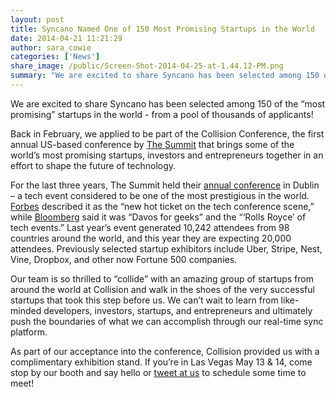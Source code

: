 ```yaml
---
layout: post
title: Syncano Named One of 150 Most Promising Startups in the World
date: 2014-04-21 11:21:29
author: sara_cowie
categories: ['News']
share_image: /public/Screen-Shot-2014-04-25-at-1.44.12-PM.png
summary: "We are excited to share Syncano has been selected among 150 of the “most promising” startups in the world – from a pool of thousands of applicants!"
---
```

We are excited to share Syncano has been selected among 150 of the “most promising” startups in the world - from a pool of thousands of applicants!

<!--more-->Back in February, we applied to be part of the Collision Conference, the first annual US-based conference by <a href="http://www.thesummit.co/">The Summit</a> that brings some of the world’s most promising startups, investors and entrepreneurs together in an effort to shape the future of technology.

For the last three years, The Summit held their <a href="F.ounders">annual conference</a> in Dublin – a tech event considered to be one of the most prestigious in the world. <a href="http://www.forbes.com/sites/haydnshaughnessy/2011/10/28/reed-hastings-on-his-vision-for-netflix/">Forbes</a> described it as the “new hot ticket on the tech conference scene,” while <a href="http://www.bloomberg.com/now/2012-06-25/the-davos-for-tech-geeks/">Bloomberg</a> said it was “Davos for geeks” and the “‘Rolls Royce’ of tech events.” Last year’s event generated 10,242 attendees from 98 countries around the world, and this year they are expecting 20,000 attendees. Previously selected startup exhibitors include Uber, Stripe, Nest, Vine, Dropbox, and other now Fortune 500 companies.

Our team is so thrilled to “collide” with an amazing group of startups from around the world at Collision and walk in the shoes of the very successful startups that took this step before us. We can’t wait to learn from like-minded developers, investors, startups, and entrepreneurs and ultimately push the boundaries of what we can accomplish through our real-time sync platform.

As part of our acceptance into the conference, Collision provided us with a complimentary exhibition stand. If you’re in Las Vegas May 13 &amp; 14, come stop by our booth and say hello or <a href="twitter.com:syncano">tweet at us</a> to schedule some time to meet!
